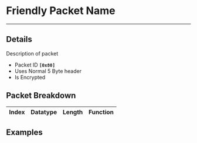 # Friendly Packet Name #

---


## Details ##

Description of packet
  * Packet ID **`[0x80]`**
  * Uses Normal 5 Byte header
  * Is Encrypted

## Packet Breakdown ##
| Index | Datatype | Length | Function |
|:------|:---------|:-------|:---------|

## Examples ##